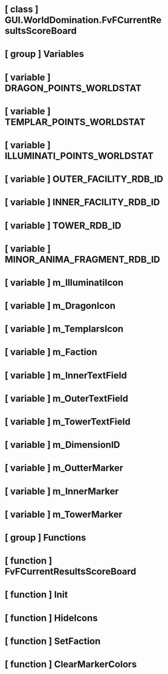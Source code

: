 # [ class ] GUI.WorldDomination.FvFCurrentResultsScoreBoard

# [ group ] Variables

# [ variable ] DRAGON_POINTS_WORLDSTAT

# [ variable ] TEMPLAR_POINTS_WORLDSTAT

# [ variable ] ILLUMINATI_POINTS_WORLDSTAT

# [ variable ] OUTER_FACILITY_RDB_ID

# [ variable ] INNER_FACILITY_RDB_ID

# [ variable ] TOWER_RDB_ID

# [ variable ] MINOR_ANIMA_FRAGMENT_RDB_ID

# [ variable ] m_IlluminatiIcon

# [ variable ] m_DragonIcon

# [ variable ] m_TemplarsIcon

# [ variable ] m_Faction

# [ variable ] m_InnerTextField

# [ variable ] m_OuterTextField

# [ variable ] m_TowerTextField

# [ variable ] m_DimensionID

# [ variable ] m_OutterMarker

# [ variable ] m_InnerMarker

# [ variable ] m_TowerMarker

# [ group ] Functions

# [ function ] FvFCurrentResultsScoreBoard

# [ function ] Init

# [ function ] HideIcons

# [ function ] SetFaction

# [ function ] ClearMarkerColors

